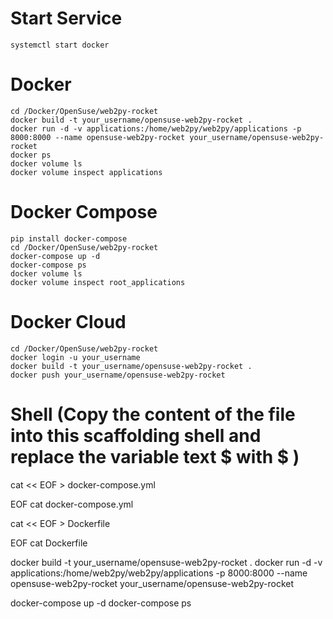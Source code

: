 # Start Service
	systemctl start docker

# Docker
	cd /Docker/OpenSuse/web2py-rocket
	docker build -t your_username/opensuse-web2py-rocket .
	docker run -d -v applications:/home/web2py/web2py/applications -p 8000:8000 --name opensuse-web2py-rocket your_username/opensuse-web2py-rocket
	docker ps 
	docker volume ls
	docker volume inspect applications

# Docker Compose
	pip install docker-compose
	cd /Docker/OpenSuse/web2py-rocket
	docker-compose up -d
	docker-compose ps
	docker volume ls
	docker volume inspect root_applications

# Docker Cloud
	cd /Docker/OpenSuse/web2py-rocket
	docker login -u your_username
	docker build -t your_username/opensuse-web2py-rocket .
	docker push your_username/opensuse-web2py-rocket

# Shell (Copy the content of the file into this scaffolding shell and replace the variable text $ with \$ )
cat << EOF > docker-compose.yml

EOF
cat docker-compose.yml

cat << EOF > Dockerfile

EOF
cat Dockerfile

docker build -t your_username/opensuse-web2py-rocket .
docker run -d -v applications:/home/web2py/web2py/applications -p 8000:8000 --name opensuse-web2py-rocket your_username/opensuse-web2py-rocket

docker-compose up -d
docker-compose ps
